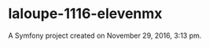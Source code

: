 laloupe-1116-elevenmx
=====================

A Symfony project created on November 29, 2016, 3:13 pm.
